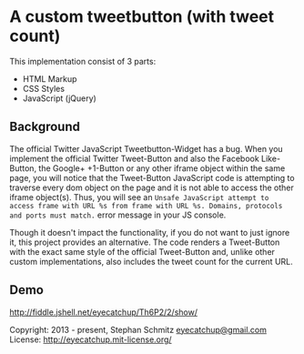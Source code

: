 # A custom tweetbutton (with tweet count)

This implementation consist of 3 parts:
 * HTML Markup 
 * CSS Styles  
 * JavaScript (jQuery)  

## Background  

The official Twitter JavaScript Tweetbutton-Widget has a bug. When you implement the official Twitter Tweet-Button and also the Facebook Like-Button, the Google+ +1-Button or any other iframe object within the same page, you will notice that the Tweet-Button JavaScript code is attempting to traverse every dom object on the page and it is not able to access the other iframe object(s). Thus, you will see an `Unsafe JavaScript attempt to access frame with URL %s from frame with URL %s. Domains, protocols and ports must match.` error message in your JS console.  

Though it doesn't impact the functionality, if you do not want to just ignore it, this project provides an alternative. The code renders a Tweet-Button with the exact same style of the official Tweet-Button and, unlike other custom implementations, also includes the tweet count for the current URL. 
 
## Demo

http://fiddle.jshell.net/eyecatchup/Th6P2/2/show/ 
 
Copyright: 2013 - present, Stephan Schmitz <eyecatchup@gmail.com>  
License:   http://eyecatchup.mit-license.org/  
